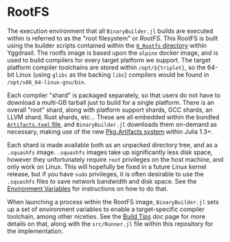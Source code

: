 # RootFS

The execution environment that all `BinaryBuilder.jl` builds are executed within is referred to as the "root filesystem" or _RootFS_.  This RootFS is built using the builder scripts contained within the [`0_Rootfs` directory](https://github.com/JuliaPackaging/Yggdrasil/tree/master/0_RootFS) within Yggdrasil.  The rootfs image is based upon the `alpine` docker image, and is used to build compilers for every target platform we support.  The target platform compiler toolchains are stored within `/opt/${triplet}`, so the 64-bit Linux (using `glibc` as the backing `libc`) compilers would be found in `/opt/x86_64-linux-gnu/bin`.

Each compiler "shard" is packaged separately, so that users do not have to download a multi-GB tarball just to build for a single platform.  There is an overall "root" shard, along with platform support shards, GCC shards, an LLVM shard, Rust shards, etc... These are all embedded within the bundled [`Artifacts.toml` file](https://github.com/JuliaPackaging/BinaryBuilder.jl/blob/master/Artifacts.toml), and `BinaryBuilder.jl` downloads them on-demand as necessary, making use of the new [Pkg.Artifacts system](https://julialang.github.io/Pkg.jl/dev/artifacts/) within Julia 1.3+.

Each shard is made available both as an unpacked directory tree, and as a `.squashfs` image.  `.squashfs` images take up significantly less disk space, however they unfortunately require `root` privileges on the host machine, and only work on Linux.  This will hopefully be fixed in a future Linux kernel release, but if you have `sudo` privileges, it is often desirable to use the `.squashfs` files to save network bandwidth and disk space.  See the [Environment Variables](environment_variables.md) for instructions on how to do that.

When launching a process within the RootFS image, `BinaryBuilder.jl` sets up a set of environment variables to enable a target-specific compiler toolchain, among other niceties.  See the [Build Tips](build_tips.md) doc page for more details on that, along with the `src/Runner.jl` file within this repository for the implementation.